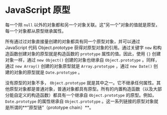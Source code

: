 # JavaScript 原型

每一个除 `null` 以外的对象都和另一个对象关联。这"另一个"对象的值就是原型，每一个对象都从原型继承属性。

所有通过过对象直接量创建的对象都具有同一个原型对象，并可以通过 JavaScript 代码 Object.prototype 获得对原型对象的引用。通过关键字 `new` 和构造函数创建对象的原型就是构造函数的 `prototype` 属性的值。因此，使用 `{}` 创建对象一样，通过 `new Object()` 创建的对象也继承自 `Object.prototype` 。同样，通过 `new Array()` 创建的对象原型就是 `Array.prototype` ，通过 `new Date()` 创建的对象的原型就是 `Date.prototype` 。

没有原型的对象不多， `Object.prototype` 就是其中之一。它不继承任何属性。其他原型对象都是普通对象，普通对象都具有原型。所有的内置构造函数（以及大部分能自定义的构造函数）都具有一个继承自 `Object.prototype` 的原型。例如，`Date.prototype` 的属性继承自 `Object.prototype` 。这一系列链接的原型对象就是所谓的**“原型链”（prototype chain）**。

